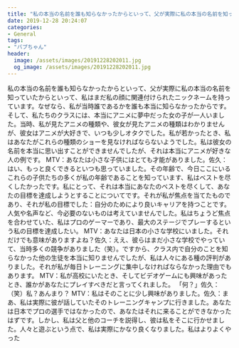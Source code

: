 ```yaml
---
title: "私の本当の名前を誰も知らなかったからといって、父が実際に私の本当の名前を知っていたからといって、私はまだ私の顔に関連付けられたニックネームを持っています。"
date: 2019-12-28 20:24:07
categories:
- General
tags:
- "バブちゃん"
header:
  image: /assets/images/20191228202011.jpg
  og_image: /assets/images/20191228202011.jpg
---
```


私の本当の名前を誰も知らなかったからといって、父が実際に私の本当の名前を知っていたからといって、私はまだ私の顔に関連付けられたニックネームを持っています。なぜなら、私が当時誰であるかを誰も本当に知らなかったからです。そして、私たちのクラスには、本当にアニメに夢中だった女の子が一人いました。当時、私が見たアニメの種類や、彼女が見たアニメの種類はわかりませんが、彼女はアニメが大好きで、いつも少しオタクでした。私が若かったとき、私はあなたがこれらの種類のショーを見なければならないようでした。私は彼女の名前を本当に思い出すことができませんでしたが、それは本当にアニメが好きな人の例です。 MTV：あなたは小さな子供にはとても才能がありました。佐久：はい、もっと良くできるといつも思っていました。その年齢で、今日ここにいるこれらの子供たちの多くが私の年齢であることを知っています、私はベストを尽くしたかったです。私にとって、それは本当にあなたのベストを尽くして、あなたの目標を達成しようとすることについてです。それが私が焦点を当てたものであり、それが私の目標でした：自分のためにより良いキャリアを持つことです。人気や名声など、今必要のないものは考えていませんでした。私はちょうど焦点を合わせていた、私はプロのゲーマーであり、最大のステージでプレーするという私の目標を達成したい。 MTV：あなたは日本の小さな学校にいました。それだけでも意味がありますよね？佐久：ええ、彼らはまだ小さな学校でやっていて、当時多くの競争がありました（笑）。ですから、クラス内で自分のことを知らなかった他の生徒を本当に知りませんでしたが、私は人々にある種の評判がありました。それが私が毎日トレーニングに集中しなければならなかった理由でもあります。 MTV：私が高校にいたとき、そしてビデオゲームにも興味があったとき、誰かがあなたにプレイすべきだと言ってくれました。 「何？」佐久：（笑）私？あんまり？ MTV：私はそのことに少し興味がありました。佐久：まあ、私は実際に彼が話していたそのトレーニングキャンプに行きました。あなたは日本でプロの選手ではなかったので、あなたはそれに来ることができなかったはずです。しかし、私は父と他のコーチを説得し、彼は私をそこに行かせました。人々と遊ぶという点で、私は実際にかなり良くなりました。私はよりよくやった

